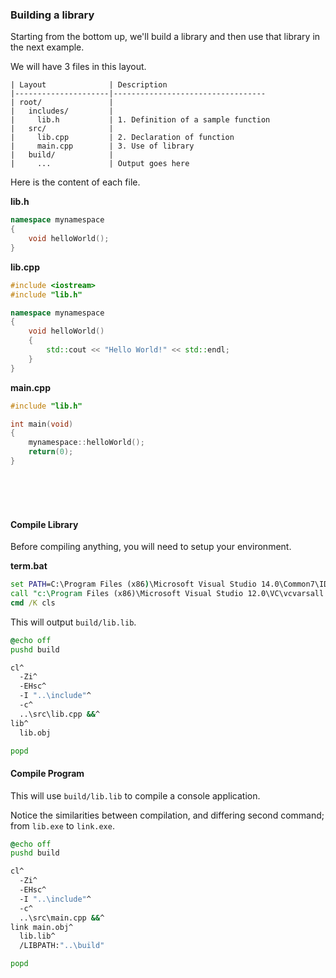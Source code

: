 ### Building a library

Starting from the bottom up, we'll build a library and then use that library in the next example.

We will have 3 files in this layout.

```
| Layout              | Description
|---------------------|----------------------------------
| root/               |
|   includes/         |
|     lib.h           | 1. Definition of a sample function
|   src/              |
|     lib.cpp         | 2. Declaration of function
|     main.cpp        | 3. Use of library
|   build/            |
|     ...             | Output goes here
```

Here is the content of each file.

**lib.h**

```cpp
namespace mynamespace
{
    void helloWorld();
}
```

**lib.cpp**

```cpp
#include <iostream>
#include "lib.h"

namespace mynamespace
{
    void helloWorld()
    {
        std::cout << "Hello World!" << std::endl;
    }
}
```

**main.cpp**

```cpp
#include "lib.h"

int main(void)
{
    mynamespace::helloWorld();
    return(0);
}
```

<br>
<br>
<br>

#### Compile Library

Before compiling anything, you will need to setup your environment.

**term.bat**

```bat
set PATH=C:\Program Files (x86)\Microsoft Visual Studio 14.0\Common7\IDE;%PATH%
call "c:\Program Files (x86)\Microsoft Visual Studio 12.0\VC\vcvarsall.bat" x86
cmd /K cls
```

This will output `build/lib.lib`.

```bat
@echo off
pushd build

cl^
  -Zi^
  -EHsc^
  -I "..\include"^
  -c^
  ..\src\lib.cpp &&^
lib^
  lib.obj

popd
```

#### Compile Program

This will use `build/lib.lib` to compile a console application.

Notice the similarities between compilation, and differing second command; from `lib.exe` to `link.exe`.

```bat
@echo off
pushd build

cl^
  -Zi^
  -EHsc^
  -I "..\include"^
  -c^
  ..\src\main.cpp &&^
link main.obj^
  lib.lib^
  /LIBPATH:"..\build"

popd
```